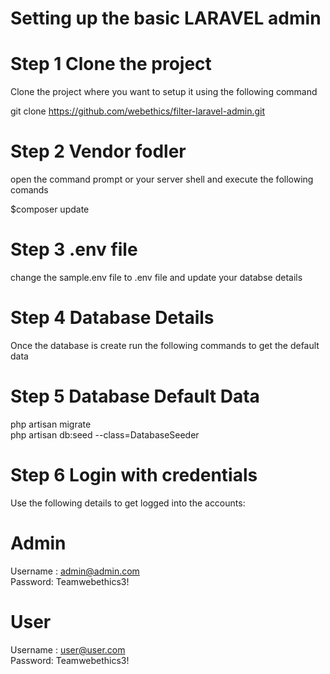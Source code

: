 # Setting up the basic LARAVEL admin 

# Step 1 Clone the project
Clone the project where you want to setup it using the following command

git clone https://github.com/webethics/filter-laravel-admin.git

# Step 2 Vendor fodler
open the command prompt or your server shell and execute the following comands

$composer update

# Step 3 .env file
change the sample.env file to .env file and update your databse details

# Step 4 Database Details

Once the database is create run the following commands to get the default data

# Step 5 Database Default Data
php artisan migrate  
php artisan db:seed --class=DatabaseSeeder

# Step 6 Login with credentials

Use the following details to get logged into the accounts:

# Admin

Username : admin@admin.com  
Password: Teamwebethics3!

# User

Username : user@user.com  
Password: Teamwebethics3!

